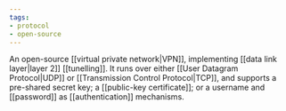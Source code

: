 ```yaml
---
tags:
- protocol
- open-source
---
```

An open-source [[virtual private network|VPN]], implementing [[data link layer|layer 2]] [[tunelling]]. It runs over either [[User Datagram Protocol|UDP]] or [[Transmission Control Protocol|TCP]], and supports a pre-shared secret key; a [[public-key certificate]]; or a username and [[password]] as [[authentication]] mechanisms. 